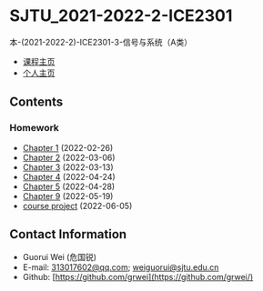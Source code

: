 # SJTU_2021-2022-2-ICE2301

本-(2021-2022-2)-ICE2301-3-信号与系统（A类）

- [课程主页](https://grwei.github.io/SJTU_2021-2022-2_ICE2301/)
- [个人主页](https://grwei.github.io/)

## Contents

### Homework

- [Chapter 1](hw\ch1_危国锐_516021910080.pdf) (2022-02-26)
- [Chapter 2](hw\ch2_危国锐_516021910080.pdf) (2022-03-06)
- [Chapter 3](hw\ch3_危国锐_516021910080.pdf) (2022-03-13)
- [Chapter 4](hw\ch4\ch4_危国锐_516021910080.pdf) (2022-04-24)
- [Chapter 5](hw\ch5_危国锐_516021910080.pdf) (2022-04-28)
- [Chapter 9](hw\ch9_危国锐_516021910080.pdf) (2022-05-19)
- [course project](hw/project/doc/project_危国锐_516021910080.pdf) (2022-06-05)

## Contact Information

- Guorui Wei (危国锐)
- E-mail: 313017602@qq.com; weiguorui@sjtu.edu.cn
- Github: [https://github.com/grwei](https://github.com/grwei/)
